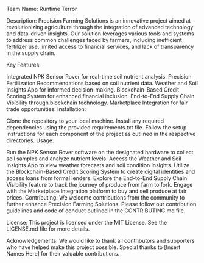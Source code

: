 Team Name: Runtime Terror

Description:
Precision Farming Solutions is an innovative project aimed at revolutionizing agriculture through the integration of advanced technology and data-driven insights. Our solution leverages various tools and systems to address common challenges faced by farmers, including inefficient fertilizer use, limited access to financial services, and lack of transparency in the supply chain.

Key Features:

Integrated NPK Sensor Rover for real-time soil nutrient analysis.
Precision Fertilization Recommendations based on soil nutrient data.
Weather and Soil Insights App for informed decision-making.
Blockchain-Based Credit Scoring System for enhanced financial inclusion.
End-to-End Supply Chain Visibility through blockchain technology.
Marketplace Integration for fair trade opportunities.
Installation:

Clone the repository to your local machine.
Install any required dependencies using the provided requirements.txt file.
Follow the setup instructions for each component of the project as outlined in the respective directories.
Usage:

Run the NPK Sensor Rover software on the designated hardware to collect soil samples and analyze nutrient levels.
Access the Weather and Soil Insights App to view weather forecasts and soil condition insights.
Utilize the Blockchain-Based Credit Scoring System to create digital identities and access loans from formal lenders.
Explore the End-to-End Supply Chain Visibility feature to track the journey of produce from farm to fork.
Engage with the Marketplace Integration platform to buy and sell produce at fair prices.
Contributing:
We welcome contributions from the community to further enhance Precision Farming Solutions. Please follow our contribution guidelines and code of conduct outlined in the CONTRIBUTING.md file.

License:
This project is licensed under the MIT License. See the LICENSE.md file for more details.

Acknowledgements:
We would like to thank all contributors and supporters who have helped make this project possible. Special thanks to [Insert Names Here] for their valuable contributions.
